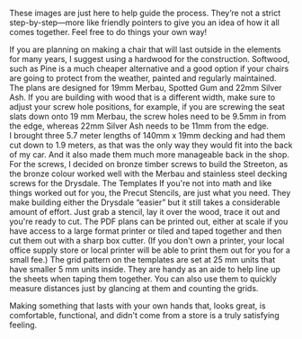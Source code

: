 These images are just here to help guide the process. They’re not a strict step-by-step—more like friendly pointers to give you an idea of how it all comes together. Feel free to do things your own way!

If you are planning on making a chair that will last outside in the elements for many years, I suggest using a hardwood for the construction. Softwood, such as Pine is a much cheaper alternative and a good option if your chairs are going to protect from the weather, painted and regularly maintained. 
The plans are designed for 19mm Merbau, Spotted Gum and 22mm Silver Ash. If you are building with wood that is a different width, make sure to adjust your screw hole positions, for example, if you are screwing the seat slats down onto 19 mm Merbau, the screw holes need to be 9.5mm in from the edge, whereas 22mm Silver Ash needs to be 11mm from the edge.  
I brought three 5.7 meter lengths of 140mm x 19mm decking and had them cut down to 1.9 meters, as that was the only way they would fit into the back of my car. And it also made them much more manageable back in the shop. For the screws, I decided on bronze timber screws to build the Streeton, as the bronze colour worked well with the Merbau and stainless steel decking screws for the Drysdale.
The Templates
If you're not into math and like things worked out for you, the Precut Stencils, are just what you need. They make building either the Drysdale “easier” but it still takes a considerable amount of effort. Just grab a stencil, lay it over the wood, trace it out and you're ready to cut.
The PDF plans can be printed out, either at scale if you have access to a large format printer or tiled and taped together and then cut them out with a sharp box cutter. (If you don't own a printer, your local office supply store or local printer will be able to print them out for you for a small fee.)
The grid pattern on the templates are set at 25 mm units that have smaller 5 mm units inside. They are handy as an aide to help line up the sheets when taping them together. You can also use them to quickly measure distances just by glancing at them and counting the grids.

Making something that lasts with your own hands that, looks great, is comfortable, functional, and didn't come from a store is a truly satisfying feeling.

